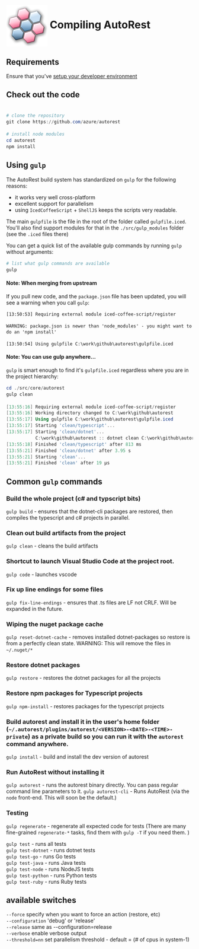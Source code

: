 # <img align="center" src="../images/logo.png"> Compiling AutoRest

## Requirements 
Ensure that you've [setup your developer environment](./workstation.md)

## Check out the code 

``` powershell

# clone the repository
git clone https://github.com/azure/autorest 

# install node modules
cd autorest
npm install
```

## Using `gulp` 
The AutoRest build system has standardized on `gulp` for the following reasons:
  - it works very well cross-platform
  - excellent support for parallelism
  - using `IcedCoffeeScript` + `ShellJS` keeps the scripts very readable.

The main `gulpfile` is the file in the root of the folder called `gulpfile.iced`. You'll also find support modules for that in the `./src/gulp_modules` folder (see the `.iced` files there)

You can get a quick list of the available gulp commands by running `gulp` without arguments:

``` powershell
# list what gulp commands are available
gulp
```

#### Note: When merging from upstream
If you pull new code, and the `package.json` file has been updated, you will see a warning when you call `gulp`:

```
[13:50:53] Requiring external module iced-coffee-script/register

WARNING: package.json is newer than 'node_modules' - you might want to do an 'npm install'

[13:50:54] Using gulpfile C:\work\github\autorest\gulpfile.iced
```

#### Note: You can use gulp anywhere...

`gulp` is smart enough to find it's `gulpfile.iced` regardless where you are in the project hierarchy:

``` powershell
cd ./src/core/autorest
gulp clean

[13:55:16] Requiring external module iced-coffee-script/register
[13:55:16] Working directory changed to C:\work\github\autorest
[13:55:17] Using gulpfile C:\work\github\autorest\gulpfile.iced
[13:55:17] Starting 'clean/typescript'...
[13:55:17] Starting 'clean/dotnet'...
           C:\work\github\autorest :: dotnet clean C:\work\github\autorest/AutoRest.sln /nologo
[13:55:18] Finished 'clean/typescript' after 813 ms
[13:55:21] Finished 'clean/dotnet' after 3.95 s
[13:55:21] Starting 'clean'...
[13:55:21] Finished 'clean' after 19 μs
```

## Common `gulp` commands

### Build the whole project (c# and typscript bits)
`gulp build` - ensures that the dotnet-cli packages are restored, then compiles the typescript and c# projects in parallel.

### Clean out build artifacts from the project
`gulp clean` - cleans the build artifacts

### Shortcut to launch Visual Studio Code at the project root.
`gulp code` - launches vscode

### Fix up line endings for some files
`gulp fix-line-endings` - ensures that .ts files are LF not CRLF. Will be expanded in the future.

### Wiping the nuget package cache 
`gulp reset-dotnet-cache` - removes installed dotnet-packages so restore is from a perfectly clean state. WARNING: This will remove the files in `~/.nuget/*`

### Restore dotnet packages 
`gulp restore` - restores the dotnet packages for all the projects

### Restore npm packages for Typescript projects
`gulp npm-install` - restores packages for the typescript projects

### Build autorest and install it in the user's home folder (`~/.autorest/plugins/autorest/<VERSION>-<DATE>-<TIME>-private`) as a private build so you can run it with the `autorest` command anywhere.
`gulp install` - build and install the dev version of autorest

### Run AutoRest without installing it
`gulp autorest` - runs the autorest binary directly. You can pass regular command line parameters to it.
`gulp autorest-cli` - Runs AutoRest (via the `node` front-end. This will soon be the default.)

### Testing 
`gulp regenerate` - regenerate all expected code for tests (There are many fine-grained `regenerate-*` tasks, find them with `gulp -T` if you need them. )

`gulp test` - runs all tests<br>
`gulp test-dotnet` - runs dotnet tests<br>
`gulp test-go` - runs Go tests<br>
`gulp test-java` - runs Java tests<br>
`gulp test-node` - runs NodeJS tests<br>
`gulp test-python` - runs Python tests<br>
`gulp test-ruby` - runs Ruby tests<br>

## available switches

`--force`          specify when you want to force an action (restore, etc)<br>
`--configuration`  'debug' or 'release'<br>
`--release`        same as --configuration=release<br>
`--verbose`        enable verbose output<br>
`--threshold=nn`   set parallelism threshold - default = (# of cpus in system-1)<br>
